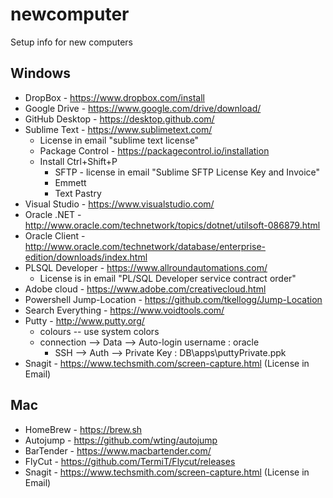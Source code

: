 # newcomputer
Setup info for new computers


## Windows
 - DropBox - https://www.dropbox.com/install
 - Google Drive - https://www.google.com/drive/download/
 - GitHub Desktop  - https://desktop.github.com/
 - Sublime Text - https://www.sublimetext.com/
   - License in email "sublime text license"
   - Package Control - https://packagecontrol.io/installation
   - Install Ctrl+Shift+P
     - SFTP - license in email "Sublime SFTP License Key and Invoice"
     - Emmett
     - Text Pastry
 - Visual Studio - https://www.visualstudio.com/
 - Oracle .NET - http://www.oracle.com/technetwork/topics/dotnet/utilsoft-086879.html
 - Oracle Client - http://www.oracle.com/technetwork/database/enterprise-edition/downloads/index.html
 - PLSQL Developer - https://www.allroundautomations.com/
   - License is in email "PL/SQL Developer service contract order"
 - Adobe cloud - https://www.adobe.com/creativecloud.html
 - Powershell Jump-Location - https://github.com/tkellogg/Jump-Location
 - Search Everything - https://www.voidtools.com/
 - Putty - http://www.putty.org/
   - colours -- use system colors
   - connection --> Data --> Auto-login username : oracle
     - SSH --> Auth --> Private Key : DB\apps\puttyPrivate.ppk
 - Snagit - https://www.techsmith.com/screen-capture.html (License in Email)



## Mac
 - HomeBrew - https://brew.sh
 - Autojump - https://github.com/wting/autojump
 - BarTender - https://www.macbartender.com/
 - FlyCut - https://github.com/TermiT/Flycut/releases
 - Snagit - https://www.techsmith.com/screen-capture.html  (License in Email)
 
